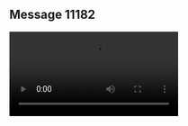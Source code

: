 ## Message 11182



![Video](https://data.iron-swords.co.il/2024/August/31/https://data.iron-swords.co.il/2024/August/31/11182/11182_media.mp4)
